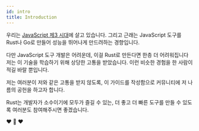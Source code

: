```yaml
---
id: intro
title: Introduction
---
```


우리는 [JavaScript 제3 시대](https://www.swyx.io/js-third-age/)에 살고 있습니다.
그리고 근래는 JavaScript 도구를 Rust나 Go로 만들어 성능을 뛰어나게 만드려하는
경향입니다.

다만 JavaScript 도구 개발은 어려운데, 이걸 Rust로 만든다면 한층 더 어려워집니다
저는 이 기술을 학습하기 위해 상당한 고통을 받았습니다. 이런 비슷한 경험을 한
사람이 적길 바랄 뿐입니다.

저는 여러분이 저와 같은 고통을 받지 않도록, 이 가이드를 작성함으로 커뮤니티에 저
나름의 공헌을 하고자 합니다.

Rust는 개발자가 소수이기에 모두가 즐길 수 있는, 더 좋고 더 빠른 도구를 만들 수
있도록 여러분도 참여해주시면 좋겠습니다.

❤️ 🦀 ❤️
